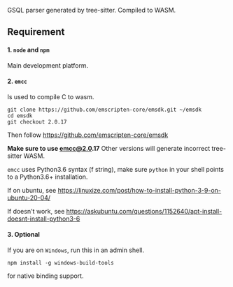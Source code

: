 GSQL parser generated by tree-sitter. Compiled to WASM.

## Requirement
#### 1. `node` and `npm`
Main development platform.

#### 2. `emcc`
Is used to compile C to wasm.
```
git clone https://github.com/emscripten-core/emsdk.git ~/emsdk
cd emsdk
git checkout 2.0.17
```
Then follow https://github.com/emscripten-core/emsdk

__Make sure to use emcc@2.0.17__ Other versions will generate incorrect tree-sitter WASM.

`emcc` uses Python3.6 syntax (f string), make sure `python` in your shell points to a Python3.6+ installation.

If on ubuntu, see https://linuxize.com/post/how-to-install-python-3-9-on-ubuntu-20-04/

If doesn't work, see https://askubuntu.com/questions/1152640/apt-install-doesnt-install-python3-6


#### 3. Optional
If you are on `Windows`, run this in an admin shell.
```
npm install -g windows-build-tools
```
for native binding support.
